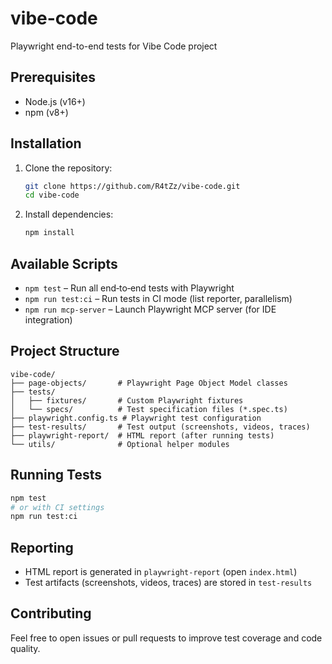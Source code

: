 # vibe-code
Playwright end-to-end tests for Vibe Code project

## Prerequisites

- Node.js (v16+)
- npm (v8+)

## Installation

1. Clone the repository:
   ```bash
   git clone https://github.com/R4tZz/vibe-code.git
   cd vibe-code
   ```
2. Install dependencies:
   ```bash
   npm install
   ```

## Available Scripts

- `npm test` – Run all end‑to‑end tests with Playwright
- `npm run test:ci` – Run tests in CI mode (list reporter, parallelism)
- `npm run mcp-server` – Launch Playwright MCP server (for IDE integration)

## Project Structure

```plaintext
vibe-code/
├── page-objects/       # Playwright Page Object Model classes
├── tests/
│   ├── fixtures/       # Custom Playwright fixtures
│   └── specs/          # Test specification files (*.spec.ts)
├── playwright.config.ts # Playwright test configuration
├── test-results/       # Test output (screenshots, videos, traces)
├── playwright-report/  # HTML report (after running tests)
└── utils/              # Optional helper modules
```

## Running Tests

```bash
npm test
# or with CI settings
npm run test:ci
```

## Reporting

- HTML report is generated in `playwright-report` (open `index.html`)
- Test artifacts (screenshots, videos, traces) are stored in `test-results`

## Contributing

Feel free to open issues or pull requests to improve test coverage and code quality.
